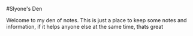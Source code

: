 #Slyone's Den

Welcome to my den of notes. This is just a place to keep some notes and information, if it helps anyone else at the same time, thats great 